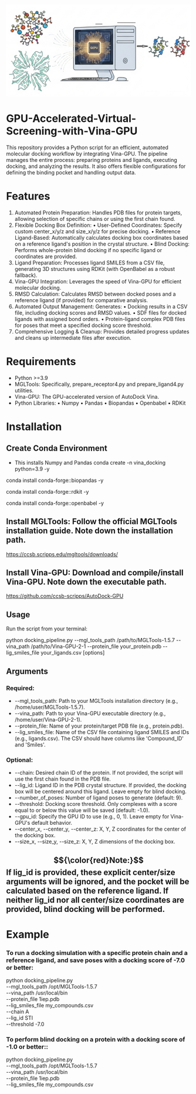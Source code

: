 ![](VS.png)
# GPU-Accelerated-Virtual-Screening-with-Vina-GPU
This repository provides a Python script for an efficient, automated molecular docking workflow by integrating Vina-GPU. The pipeline manages the entire process: preparing proteins and ligands, executing docking, and analyzing the results. It also offers flexible configurations for defining the binding pocket and handling output data.


# Features
1.	Automated Protein Preparation: Handles PDB files for protein targets, allowing selection of specific chains or using the first chain found.
2.	Flexible Docking Box Definition:
  •	User-Defined Coordinates: Specify custom center_x/y/z and size_x/y/z for precise docking.
  •	Reference Ligand-Based: Automatically calculates docking box coordinates based on a reference ligand's position in the crystal structure.
  •	Blind Docking: Performs whole-protein blind docking if no specific ligand or coordinates are provided.
3.	Ligand Preparation: Processes ligand SMILES from a CSV file, generating 3D structures using RDKit (with OpenBabel as a robust fallback).
4.	Vina-GPU Integration: Leverages the speed of Vina-GPU for efficient molecular docking.
5.	RMSD Calculation: Calculates RMSD between docked poses and a reference ligand (if provided) for comparative analysis.
6.	Automated Output Management: Generates:
  •	Docking results in a CSV file, including docking scores and RMSD values.
  •	SDF files for docked ligands with assigned bond orders.
  •	Protein-ligand complex PDB files for poses that meet a specified docking score threshold.
7.	Comprehensive Logging & Cleanup: Provides detailed progress updates and cleans up intermediate files after execution.
   
# Requirements
  *	Python >=3.9
  *	MGLTools: Specifically, prepare_receptor4.py and prepare_ligand4.py utilities.
  *	Vina-GPU: The GPU-accelerated version of AutoDock Vina.
  *	Python Libraries:
    •	Numpy
    •	Pandas
    •	Biopandas
   	•	Openbabel
    •	RDKit

# Installation

## Create Conda Environment
* This installs Numpy and Pandas
conda create -n vina_docking python=3.9 -y  

conda install conda-forge::biopandas -y

conda install conda-forge::rdkit -y

conda install conda-forge::openbabel -y

## Install MGLTools: Follow the official MGLTools installation guide. Note down the installation path.
https://ccsb.scripps.edu/mgltools/downloads/

## Install Vina-GPU: Download and compile/install Vina-GPU. Note down the executable path.
https://github.com/ccsb-scripps/AutoDock-GPU

## Usage
Run the script from your terminal:

python docking_pipeline.py --mgl_tools_path /path/to/MGLTools-1.5.7 --vina_path /path/to/Vina-GPU-2-1 --protein_file your_protein.pdb --lig_smiles_file your_ligands.csv [options]

## Arguments
### Required:
* --mgl_tools_path: Path to your MGLTools installation directory (e.g., /home/user/MGLTools-1.5.7).
* --vina_path: Path to your Vina-GPU executable directory (e.g., /home/user/Vina-GPU-2-1).
* --protein_file: Name of your protein/target PDB file (e.g., protein.pdb).
* --lig_smiles_file: Name of the CSV file containing ligand SMILES and IDs (e.g., ligands.csv). The CSV should have columns like 'Compound_ID' and 'Smiles'.

### Optional:
* --chain: Desired chain ID of the protein. If not provided, the script will use the first chain found in the PDB file.
* --lig_id: Ligand ID in the PDB crystal structure. If provided, the docking box will be centered around this ligand. Leave empty for blind docking.
* --number_of_poses: Number of ligand poses to generate (default: 9).
* --threshold: Docking score threshold. Only complexes with a score equal to or below this value will be saved (default: -1.0).
* --gpu_id: Specify the GPU ID to use (e.g., 0, 1). Leave empty for Vina-GPU's default behavior.
* --center_x, --center_y, --center_z: X, Y, Z coordinates for the center of the docking box.
* --size_x, --size_y, --size_z: X, Y, Z dimensions of the docking box.
## $${\color{red}Note:}$$ If lig_id is provided, these explicit center/size arguments will be ignored, and the pocket will be calculated based on the reference ligand. If neither lig_id nor all center/size coordinates are provided, blind docking will be performed.

# Example
### To run a docking simulation with a specific protein chain and a reference ligand, and save poses with a docking score of -7.0 or better:
python docking_pipeline.py \
    --mgl_tools_path /opt/MGLTools-1.5.7 \
    --vina_path /usr/local/bin \
    --protein_file 1iep.pdb \
    --lig_smiles_file my_compounds.csv \
    --chain A \
    --lig_id STI \
    --threshold -7.0

### To perform blind docking on a protein with a docking score of -1.0 or better::
python docking_pipeline.py \
    --mgl_tools_path /opt/MGLTools-1.5.7 \
    --vina_path /usr/local/bin \
    --protein_file 1iep.pdb \
    --lig_smiles_file my_compounds.csv

